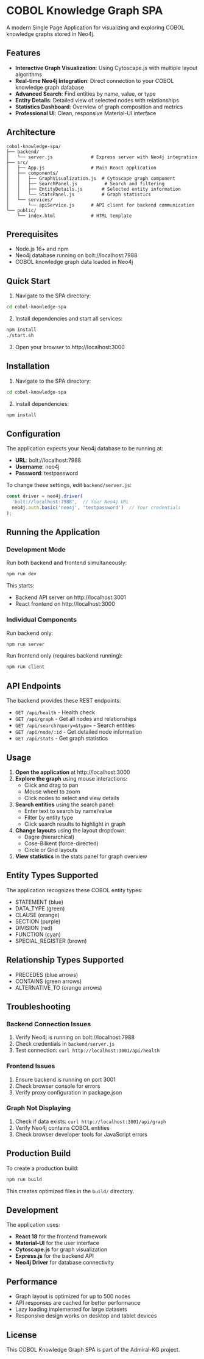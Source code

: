 # COBOL Knowledge Graph SPA

A modern Single Page Application for visualizing and exploring COBOL knowledge graphs stored in Neo4j.

## Features

- **Interactive Graph Visualization**: Using Cytoscape.js with multiple layout algorithms
- **Real-time Neo4j Integration**: Direct connection to your COBOL knowledge graph database
- **Advanced Search**: Find entities by name, value, or type
- **Entity Details**: Detailed view of selected nodes with relationships
- **Statistics Dashboard**: Overview of graph composition and metrics
- **Professional UI**: Clean, responsive Material-UI interface

## Architecture

```
cobol-knowledge-spa/
├── backend/
│   └── server.js              # Express server with Neo4j integration
├── src/
│   ├── App.js                 # Main React application
│   ├── components/
│   │   ├── GraphVisualization.js  # Cytoscape graph component
│   │   ├── SearchPanel.js          # Search and filtering
│   │   ├── EntityDetails.js       # Selected entity information
│   │   └── StatsPanel.js          # Graph statistics
│   └── services/
│       └── apiService.js      # API client for backend communication
└── public/
    └── index.html             # HTML template
```

## Prerequisites

- Node.js 16+ and npm
- Neo4j database running on bolt://localhost:7988
- COBOL knowledge graph data loaded in Neo4j

## Quick Start

1. Navigate to the SPA directory:
```bash
cd cobol-knowledge-spa
```

2. Install dependencies and start all services:
```bash
npm install
./start.sh
```

3. Open your browser to http://localhost:3000

## Installation

1. Navigate to the SPA directory:
```bash
cd cobol-knowledge-spa
```

2. Install dependencies:
```bash
npm install
```

## Configuration

The application expects your Neo4j database to be running at:
- **URL**: bolt://localhost:7988
- **Username**: neo4j
- **Password**: testpassword

To change these settings, edit `backend/server.js`:
```javascript
const driver = neo4j.driver(
  'bolt://localhost:7988',  // Your Neo4j URL
  neo4j.auth.basic('neo4j', 'testpassword')  // Your credentials
);
```

## Running the Application

### Development Mode

Run both backend and frontend simultaneously:
```bash
npm run dev
```

This starts:
- Backend API server on http://localhost:3001
- React frontend on http://localhost:3000

### Individual Components

Run backend only:
```bash
npm run server
```

Run frontend only (requires backend running):
```bash
npm run client
```

## API Endpoints

The backend provides these REST endpoints:

- `GET /api/health` - Health check
- `GET /api/graph` - Get all nodes and relationships
- `GET /api/search?query=&type=` - Search entities
- `GET /api/node/:id` - Get detailed node information
- `GET /api/stats` - Get graph statistics

## Usage

1. **Open the application** at http://localhost:3000
2. **Explore the graph** using mouse interactions:
   - Click and drag to pan
   - Mouse wheel to zoom
   - Click nodes to select and view details
3. **Search entities** using the search panel:
   - Enter text to search by name/value
   - Filter by entity type
   - Click search results to highlight in graph
4. **Change layouts** using the layout dropdown:
   - Dagre (hierarchical)
   - Cose-Bilkent (force-directed)
   - Circle or Grid layouts
5. **View statistics** in the stats panel for graph overview

## Entity Types Supported

The application recognizes these COBOL entity types:
- STATEMENT (blue)
- DATA_TYPE (green)
- CLAUSE (orange)
- SECTION (purple)
- DIVISION (red)
- FUNCTION (cyan)
- SPECIAL_REGISTER (brown)

## Relationship Types Supported

- PRECEDES (blue arrows)
- CONTAINS (green arrows)
- ALTERNATIVE_TO (orange arrows)

## Troubleshooting

### Backend Connection Issues

1. Verify Neo4j is running on bolt://localhost:7988
2. Check credentials in `backend/server.js`
3. Test connection: `curl http://localhost:3001/api/health`

### Frontend Issues

1. Ensure backend is running on port 3001
2. Check browser console for errors
3. Verify proxy configuration in package.json

### Graph Not Displaying

1. Check if data exists: `curl http://localhost:3001/api/graph`
2. Verify Neo4j contains COBOL entities
3. Check browser developer tools for JavaScript errors

## Production Build

To create a production build:
```bash
npm run build
```

This creates optimized files in the `build/` directory.

## Development

The application uses:
- **React 18** for the frontend framework
- **Material-UI** for the user interface
- **Cytoscape.js** for graph visualization
- **Express.js** for the backend API
- **Neo4j Driver** for database connectivity

## Performance

- Graph layout is optimized for up to 500 nodes
- API responses are cached for better performance
- Lazy loading implemented for large datasets
- Responsive design works on desktop and tablet devices

## License

This COBOL Knowledge Graph SPA is part of the Admiral-KG project.